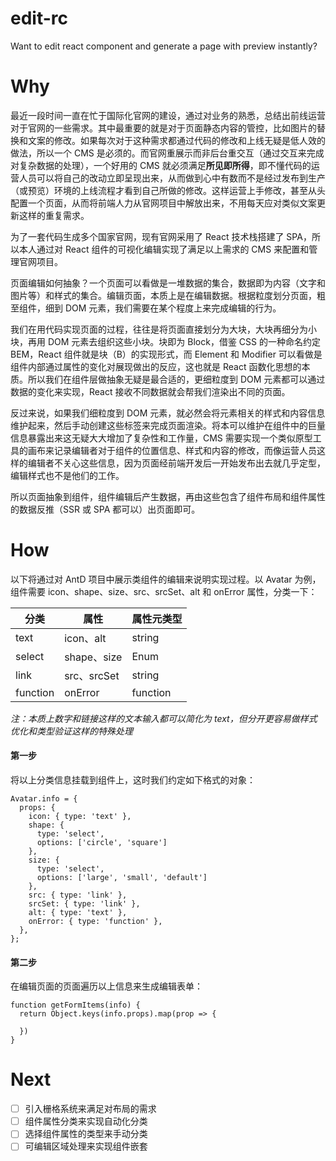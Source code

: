 # edit-rc
Want to edit react component and generate a page with preview instantly?

# Why
最近一段时间一直在忙于国际化官网的建设，通过对业务的熟悉，总结出前线运营对于官网的一些需求。其中最重要的就是对于页面静态内容的管控，比如图片的替换和文案的修改。如果每次对于这种需求都通过代码的修改和上线无疑是低人效的做法，所以一个 CMS 是必须的。而官网重展示而非后台重交互（通过交互来完成对复杂数据的处理），一个好用的 CMS 就必须满足**所见即所得**，即不懂代码的运营人员可以将自己的改动立即呈现出来，从而做到心中有数而不是经过发布到生产（或预览）环境的上线流程才看到自己所做的修改。这样运营上手修改，甚至从头配置一个页面，从而将前端人力从官网项目中解放出来，不用每天应对类似文案更新这样的重复需求。 

为了一套代码生成多个国家官网，现有官网采用了 React 技术栈搭建了 SPA，所以本人通过对 React 组件的可视化编辑实现了满足以上需求的 CMS 来配置和管理官网项目。

页面编辑如何抽象？一个页面可以看做是一堆数据的集合，数据即为内容（文字和图片等）和样式的集合。编辑页面，本质上是在编辑数据。根据粒度划分页面，粗至组件，细到 DOM 元素，我们需要在某个程度上来完成编辑的行为。

我们在用代码实现页面的过程，往往是将页面直接划分为大块，大块再细分为小块，再用 DOM 元素去组织这些小块。块即为 Block，借鉴 CSS 的一种命名约定 BEM，React 组件就是块（B）的实现形式，而 Element 和 Modifier 可以看做是组件内部通过属性的变化对展现做出的反应，这也就是 React 函数化思想的本质。所以我们在组件层做抽象无疑是最合适的，更细粒度到 DOM 元素都可以通过数据的变化来实现，React 接收不同数据就会帮我们渲染出不同的页面。

反过来说，如果我们细粒度到 DOM 元素，就必然会将元素相关的样式和内容信息维护起来，然后手动创建这些标签来完成页面渲染。将本可以维护在组件中的巨量信息暴露出来这无疑大大增加了复杂性和工作量，CMS 需要实现一个类似原型工具的画布来记录编辑者对于组件的位置信息、样式和内容的修改，而像运营人员这样的编辑者不关心这些信息，因为页面经前端开发后一开始发布出去就几乎定型，编辑样式也不是他们的工作。

所以页面抽象到组件，组件编辑后产生数据，再由这些包含了组件布局和组件属性的数据反推（SSR 或 SPA 都可以）出页面即可。

# How

以下将通过对 AntD 项目中展示类组件的编辑来说明实现过程。以 Avatar 为例，组件需要 icon、shape、size、src、srcSet、alt 和 onError 属性，分类一下：

|分类|属性|属性元类型|
|--|--|--|
|text|icon、alt|string|
|select|shape、size|Enum|
|link|src、srcSet|string|
|function|onError|function|

_注：本质上数字和链接这样的文本输入都可以简化为 text，但分开更容易做样式优化和类型验证这样的特殊处理_

#### 第一步
将以上分类信息挂载到组件上，这时我们约定如下格式的对象：
```
Avatar.info = {
  props: {
    icon: { type: 'text' },
    shape: { 
      type: 'select',
      options: ['circle', 'square']  
    },
    size: { 
      type: 'select',
      options: ['large', 'small', 'default'] 
    },
    src: { type: 'link' },
    srcSet: { type: 'link' },
    alt: { type: 'text' },
    onError: { type: 'function' },
  },
};
```

#### 第二步
在编辑页面的页面遍历以上信息来生成编辑表单：
```
function getFormItems(info) {
  return Object.keys(info.props).map(prop => {
      
  })
}
```

# Next

- [ ] 引入栅格系统来满足对布局的需求
- [ ] 组件属性分类来实现自动化分类
- [ ] 选择组件属性的类型来手动分类
- [ ] 可编辑区域处理来实现组件嵌套